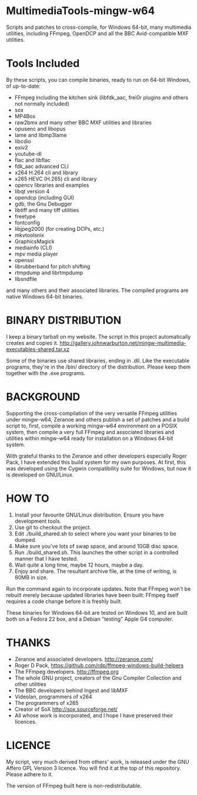 # MultimediaTools-mingw-w64
Scripts and patches to cross-compile, for Windows 64-bit, many multimedia utilities, including FFmpeg, OpenDCP and all the BBC Avid-compatible MXF utilities.

# Tools Included
By these scripts, you can compile binaries, ready to run on 64-bit Windows, of up-to-date:

* FFmpeg including the kitchen sink (libfdk_aac, frei0r plugins and others not normally included)
* sox
* MP4Box
* raw2bmx and many other BBC MXF utilities and libraries
* opusenc and libopus
* lame and libmp3lame
* libcdio
* exiv2
* youtube-dl
* flac and libflac
* fdk_aac advanced CLI
* x264 H.264 cli and library
* x265 HEVC (H.265) cli and library
* opencv libraries and examples
* libqt version 4
* opendcp (including GUI)
* gdb, the Gnu Debugger
* libtiff and many tiff utilities
* freetype
* fontconfig
* libjpeg2000 (for creating DCPs, etc.)
* mkvtoolsnix
* GraphicsMagick
* mediainfo (CLI)
* mpv media player
* openssl
* librubberband for pitch shifting
* rtmpdump and librtmpdump
* libsndfile

and many others and their associated libraries. The compiled programs are native Windows 64-bit binaries.

BINARY DISTRIBUTION
===================

I keep a binary tarball on my website. The script in this project automatically creates and copies it.
<a href="http://gallery.johnwarburton.net/mingw-multimedia-executables-shared.tar.xz">http://gallery.johnwarburton.net/mingw-multimedia-executables-shared.tar.xz</a>

Some of the binaries use shared libraries, ending in .dll. Like the executable programs, they're in the /bin/ directory of the distribution. Please keep them together with the .exe programs.


BACKGROUND
==========

Supporting the cross-compilation of the very versatile FFmpeg utilities under mingw-w64, Zeranoe and others publish a set of patches and a build script to, first, compile a working mingw-w64 environment on a POSIX system, then compile a very full FFmpeg and associated libraries and utilities within mingw-w64 ready for installation on a Windows 64-bit system.

With grateful thanks to the Zeranoe and other developers especially Roger Pack, I have extended this build system for my own purposes. At first, this was developed using the Cygwin compatibility suite for Windows, but now it is developed on GNU/Linux.


HOW TO
======

1. Install your favourite GNU/Linux distribution. Ensure you have development tools.
2. Use git to checkout the project.
3. Edit ./build_shared.sh to select where you want your binaries to be dumped.
4. Make sure you've lots of swap space, and around 10GB disc space.
5. Run ./build_shared.sh. This launches the other script in a controlled manner that I have tested.
6. Wait quite a long time, maybe 12 hours, maybe a day.
7. Enjoy and share. The resultant archive file, at the time of writing, is 80MB in size.

Run the command again to incorporate updates. Note that FFmpeg won't be rebuilt merely because updated libraries have been built: FFmpeg itself requires a code change before it is freshly built.

These binaries for Windows 64-bit are tested on Windows 10, and are built both on a Fedora 22 box, and a Debian "testing" Apple G4 computer.


THANKS
======

* Zeranoe and associated developers. http://zeranoe.com/
* Roger D Pack, https://github.com/rdp/ffmpeg-windows-build-helpers
* The FFmpeg developers. http://ffmpeg.org
* The whole GNU project, creators of the Gnu Compiler Collection and other utilities
* The BBC developers behind Ingest and libMXF
* Videolan, programmers of x264
* The programmers of x265
* Creator of SoX http://sox.sourceforge.net/
* All whose work is incorporated, and I hope I have preserved their licences.


LICENCE
=======

My script, very much derived from others' work, is released under the GNU Affero GPL Version 3 licence. You will find it at the top of this repository. Please adhere to it.

The version of FFmpeg built here is non-redistributable.
